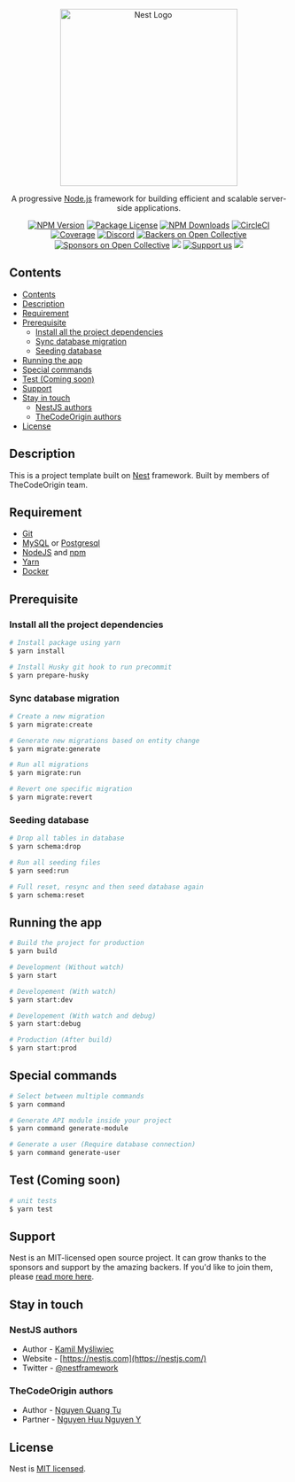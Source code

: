 <p align="center">
  <a href="http://nestjs.com/" target="blank"><img src="https://nestjs.com/img/logo_text.svg" width="320" alt="Nest Logo" /></a>
</p>

[circleci-image]: https://img.shields.io/circleci/build/github/nestjs/nest/master?token=abc123def456
[circleci-url]: https://circleci.com/gh/nestjs/nest

  <p align="center">A progressive <a href="http://nodejs.org" target="_blank">Node.js</a> framework for building efficient and scalable server-side applications.</p>
    <p align="center">
<a href="https://www.npmjs.com/~nestjscore" target="_blank"><img src="https://img.shields.io/npm/v/@nestjs/core.svg" alt="NPM Version" /></a>
<a href="https://www.npmjs.com/~nestjscore" target="_blank"><img src="https://img.shields.io/npm/l/@nestjs/core.svg" alt="Package License" /></a>
<a href="https://www.npmjs.com/~nestjscore" target="_blank"><img src="https://img.shields.io/npm/dm/@nestjs/common.svg" alt="NPM Downloads" /></a>
<a href="https://circleci.com/gh/nestjs/nest" target="_blank"><img src="https://img.shields.io/circleci/build/github/nestjs/nest/master" alt="CircleCI" /></a>
<a href="https://coveralls.io/github/nestjs/nest?branch=master" target="_blank"><img src="https://coveralls.io/repos/github/nestjs/nest/badge.svg?branch=master#9" alt="Coverage" /></a>
<a href="https://discord.gg/G7Qnnhy" target="_blank"><img src="https://img.shields.io/badge/discord-online-brightgreen.svg" alt="Discord"/></a>
<a href="https://opencollective.com/nest#backer" target="_blank"><img src="https://opencollective.com/nest/backers/badge.svg" alt="Backers on Open Collective" /></a>
<a href="https://opencollective.com/nest#sponsor" target="_blank"><img src="https://opencollective.com/nest/sponsors/badge.svg" alt="Sponsors on Open Collective" /></a>
  <a href="https://paypal.me/kamilmysliwiec" target="_blank"><img src="https://img.shields.io/badge/Donate-PayPal-ff3f59.svg"/></a>
    <a href="https://opencollective.com/nest#sponsor"  target="_blank"><img src="https://img.shields.io/badge/Support%20us-Open%20Collective-41B883.svg" alt="Support us"></a>
  <a href="https://twitter.com/nestframework" target="_blank"><img src="https://img.shields.io/twitter/follow/nestframework.svg?style=social&label=Follow"></a>
</p>

## Contents

- [Contents](#contents)
- [Description](#description)
- [Requirement](#requirement)
- [Prerequisite](#prerequisite)
  - [Install all the project dependencies](#install-all-the-project-dependencies)
  - [Sync database migration](#sync-database-migration)
  - [Seeding database](#seeding-database)
- [Running the app](#running-the-app)
- [Special commands](#special-commands)
- [Test (Coming soon)](#test-coming-soon)
- [Support](#support)
- [Stay in touch](#stay-in-touch)
  - [NestJS authors](#nestjs-authors)
  - [TheCodeOrigin authors](#thecodeorigin-authors)
- [License](#license)

## Description

This is a project template built on [Nest](https://github.com/nestjs/nest) framework. Built by members of TheCodeOrigin team.

## Requirement

- [Git](https://git-scm.com/downloads)
- [MySQL](https://www.mysql.com/) or [Postgresql](https://www.postgresql.org/)
- [NodeJS](https://nodejs.org/en/download/) and [npm](https://nodejs.org/en/download/)
- [Yarn](https://classic.yarnpkg.com/en/docs/getting-started)
- [Docker](https://www.docker.com/)

## Prerequisite

### Install all the project dependencies

```bash
# Install package using yarn
$ yarn install

# Install Husky git hook to run precommit
$ yarn prepare-husky
```

### Sync database migration

```bash
# Create a new migration
$ yarn migrate:create

# Generate new migrations based on entity change
$ yarn migrate:generate

# Run all migrations
$ yarn migrate:run

# Revert one specific migration
$ yarn migrate:revert

```

### Seeding database

```bash
# Drop all tables in database
$ yarn schema:drop

# Run all seeding files
$ yarn seed:run

# Full reset, resync and then seed database again
$ yarn schema:reset

```

## Running the app

```bash
# Build the project for production
$ yarn build

# Development (Without watch)
$ yarn start

# Developement (With watch)
$ yarn start:dev

# Developement (With watch and debug)
$ yarn start:debug

# Production (After build)
$ yarn start:prod
```

## Special commands

```bash
# Select between multiple commands
$ yarn command

# Generate API module inside your project
$ yarn command generate-module

# Generate a user (Require database connection)
$ yarn command generate-user
```

## Test (Coming soon)

```bash
# unit tests
$ yarn test
```

## Support

Nest is an MIT-licensed open source project. It can grow thanks to the sponsors and support by the amazing backers. If you'd like to join them, please [read more here](https://docs.nestjs.com/support).

## Stay in touch

### NestJS authors

- Author - [Kamil Myśliwiec](https://kamilmysliwiec.com)
- Website - [https://nestjs.com](https://nestjs.com/)
- Twitter - [@nestframework](https://twitter.com/nestframework)

### TheCodeOrigin authors

- Author - [Nguyen Quang Tu](https://www.linkedin.com/in/quangtudng/)
- Partner - [Nguyen Huu Nguyen Y](https://www.linkedin.com/in/nguyen-y-nguyen-huu-472404185/)

## License

Nest is [MIT licensed](LICENSE).
